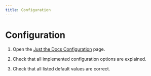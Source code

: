 ```yaml
---
title: Configuration
---
```


# Configuration

1.  Open the [Just the Docs Configuration] page.

1.  Check that all implemented configuration options are explained.

1.  Check that all listed default values are correct.

[Just the Docs Configuration]: https://just-the-docs.github.io/just-the-docs/docs/configuration/
